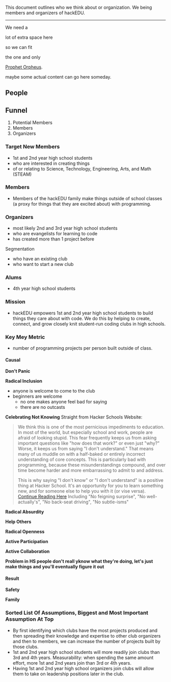 This document outlines who we think about or organization. We being members and
organizers of hackEDU.

---

We need a

lot of extra space here

so we can fit

the one and only

[Prophet Orpheus](https://github.com/hackedu/dinosaurs).

maybe some actual content can go here someday.

## People

## Funnel

1. Potential Members
2. Members
3. Organizers

### Target New Members

- 1st and 2nd year high school students
- who are interested in creating things
- of or relating to Science, Technology, Engineering, Arts, and Math (STEAM)

### Members

- Members of the hackEDU family make things outside of school classes (a proxy
  for things that they are excited about) with programming.

### Organizers

- most likely 2nd and 3rd year high school students 
- who are evangelists for learning to code
- has created more than 1 project before

Segmentation

- who have an existing club
- who want to start a new club

### Alums

- 4th year high school students

### Mission

- hackEDU empowers 1st and 2nd year high school students to build things they
  care about with code. We do this by helping to create, connect, and grow
  closely knit student-run coding clubs in high schools.

### Key Mey Metric

- number of programming projects per person built outside of class.

#### Causal

**Don't Panic**

**Radical Inclusion**
- anyone is welcome to come to the club
- beginners are welcome
	* no one makes anyone feel bad for saying
	* there are no outcasts 	
	
**Celebrating Not Knowing**
Straight from Hacker Schools Website:

> We think this is one of the most pernicious impediments to education. In most
> of the world, but especially school and work, people are afraid of looking
> stupid. This fear frequently keeps us from asking important questions like
> "how does that work?" or even just "why?" Worse, it keeps us from saying "I
> don't understand." That means many of us muddle on with a half-baked or
> entirely incorrect understanding of core concepts. This is particularly bad
> with programming, because these misunderstandings compound, and over time
> become harder and more embarrassing to admit to and address.
> 
> This is why saying "I don't know" or "I don't understand" is a positive thing
> at Hacker School. It's an opportunity for you to learn something new, and for
> someone else to help you with it (or vise versa).
> [Continue Reading
> Here](https://www.hackerschool.com/manual#sub-sec-social-rules) Including "No
> feigning surprise", "No well-actually's", "No back-seat driving", "No
> subtle-isms"


**Radical Absurdity**

**Help Others**

**Radical Openness**

**Active Participation**

**Active Collaboration**

**Problem in HS people don't reall yknow what they're doing, let's just make
things and you'll eventually figure it out**

#### Result

**Safety**

**Family**

### Sorted List Of Assumptions, Biggest and Most Important Assumption At Top

- By first identifying which clubs have the most projects produced and then
  spreading their knowledge and expertise to other club organizers and then to
  members, we can increase the number of projects built by those clubs.
- 1st and 2nd year high school students will more readily join clubs than 3rd
  and 4th years. Measurability: when spending the same amount effort, more 1st
  and 2nd years join than 3rd or 4th years.
- Having 1st and 2nd year high school organizers join clubs will allow them to
  take on leadership positions later in the club. 
